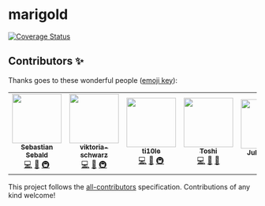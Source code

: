 # marigold

[![Coverage Status](https://coveralls.io/repos/github/reservix-ui/marigold/badge.svg)](https://coveralls.io/github/reservix-ui/marigold)

## Contributors ✨

Thanks goes to these wonderful people ([emoji key](https://allcontributors.org/docs/en/emoji-key)):

<!-- ALL-CONTRIBUTORS-LIST:START - Do not remove or modify this section -->
<!-- prettier-ignore-start -->
<!-- markdownlint-disable -->
<table>
  <tr>
    <td align="center"><a href="https://github.com/sebald"><img src="https://avatars3.githubusercontent.com/u/985701?v=4" width="100px;" alt=""/><br /><sub><b>Sebastian Sebald</b></sub></a><br /><a href="https://github.com/rx/marigold/commits?author=sebald" title="Code">💻</a> <a href="https://github.com/rx/marigold/commits?author=sebald" title="Documentation">📖</a> <a href="#infra-sebald" title="Infrastructure (Hosting, Build-Tools, etc)">🚇</a></td>
    <td align="center"><a href="https://github.com/viktoria-schwarz"><img src="https://avatars1.githubusercontent.com/u/59830437?v=4" width="100px;" alt=""/><br /><sub><b>viktoria-schwarz</b></sub></a><br /><a href="https://github.com/rx/marigold/commits?author=viktoria-schwarz" title="Code">💻</a> <a href="https://github.com/rx/marigold/commits?author=viktoria-schwarz" title="Documentation">📖</a> <a href="#infra-viktoria-schwarz" title="Infrastructure (Hosting, Build-Tools, etc)">🚇</a></td>
    <td align="center"><a href="https://github.com/ti10le"><img src="https://avatars2.githubusercontent.com/u/59875255?v=4" width="100px;" alt=""/><br /><sub><b>ti10le</b></sub></a><br /><a href="https://github.com/rx/marigold/commits?author=ti10le" title="Code">💻</a> <a href="https://github.com/rx/marigold/commits?author=ti10le" title="Documentation">📖</a> <a href="#infra-ti10le" title="Infrastructure (Hosting, Build-Tools, etc)">🚇</a></td>
    <td align="center"><a href="http://toshibot.com"><img src="https://avatars3.githubusercontent.com/u/6447213?v=4" width="100px;" alt=""/><br /><sub><b>Toshi</b></sub></a><br /><a href="https://github.com/rx/marigold/commits?author=Toshibot" title="Code">💻</a> <a href="https://github.com/rx/marigold/commits?author=Toshibot" title="Documentation">📖</a> <a href="#design-Toshibot" title="Design">🎨</a></td>
    <td align="center"><a href="https://github.com/julianthiel"><img src="https://avatars1.githubusercontent.com/u/59880423?v=4" width="100px;" alt=""/><br /><sub><b>Julian Thiel</b></sub></a><br /><a href="https://github.com/rx/marigold/commits?author=julianthiel" title="Documentation">📖</a></td>
  </tr>
</table>

<!-- markdownlint-enable -->
<!-- prettier-ignore-end -->

<!-- ALL-CONTRIBUTORS-LIST:END -->

This project follows the [all-contributors](https://github.com/all-contributors/all-contributors) specification. Contributions of any kind welcome!
